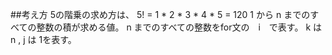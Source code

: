 ##考え方
5の階乗の求め方は、
5! = 1 * 2 * 3 * 4 * 5 = 120
1 から n までのすべての整数の積が求める値。
n までのすべての整数をfor文の　i　で表す。
k は n , j は 1を表す。